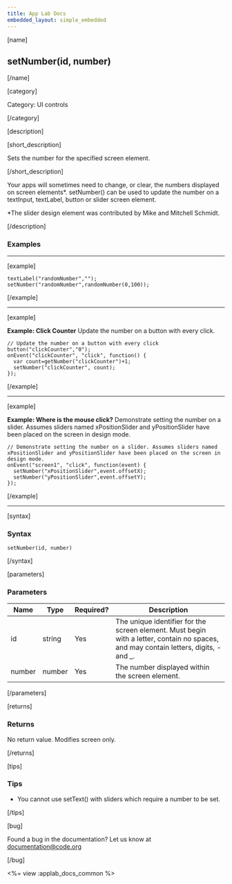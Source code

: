 ```yaml
---
title: App Lab Docs
embedded_layout: simple_embedded
---
```


[name]

## setNumber(id, number)

[/name]

[category]

Category: UI controls

[/category]

[description]

[short_description]

Sets the number for the specified screen element.

[/short_description]

Your apps will sometimes need to change, or clear, the numbers displayed on screen elements*. setNumber() can be used to update the number on a textInput, textLabel, button or slider screen element.

*The slider design element was contributed by Mike and Mitchell Schmidt.

[/description]

### Examples
____________________________________________________

[example]

```
textLabel("randomNumber","");
setNumber("randomNumber",randomNumber(0,100));
```

[/example]
____________________________________________________
[example]

**Example: Click Counter** Update the number on a button with every click.

```
// Update the number on a button with every click
button("clickCounter","0");
onEvent("clickCounter", "click", function() {
  var count=getNumber("clickCounter")+1;
  setNumber("clickCounter", count);
});
```

[/example]
____________________________________________________
[example]

**Example: Where is the mouse click?** Demonstrate setting the number on a slider. Assumes sliders named xPositionSlider and yPositionSlider have been placed on the screen in design mode.

```
// Demonstrate setting the number on a slider. Assumes sliders named xPositionSlider and yPositionSlider have been placed on the screen in design mode.
onEvent("screen1", "click", function(event) {
  setNumber("xPositionSlider",event.offsetX);
  setNumber("yPositionSlider",event.offsetY);
});
```

[/example]
____________________________________________________
[syntax]

### Syntax

```
setNumber(id, number)
```

[/syntax]

[parameters]

### Parameters

| Name  | Type | Required? | Description |
|-----------------|------|-----------|-------------|
| id | string | Yes | The unique identifier for the screen element. Must begin with a letter, contain no spaces, and may contain letters, digits, - and _. |
| number | number | Yes | The number displayed within the screen element. |

[/parameters]

[returns]

### Returns
No return value. Modifies screen only.

[/returns]

[tips]

### Tips
- You cannot use setText() with sliders which require a number to be set.

[/tips]

[bug]

Found a bug in the documentation? Let us know at documentation@code.org

[/bug]

<%= view :applab_docs_common %>
